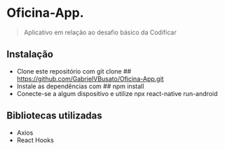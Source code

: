 # Oficina-App.

> Aplicativo em relação ao desafio básico da Codificar

## Instalação

- Clone este repositório com git clone ## https://github.com/GabrielVBusato/Oficina-App.git
- Instale as dependências com ## npm install
- Conecte-se a algum dispositivo e utilize npx react-native run-android

## Bibliotecas utilizadas

- Axios
- React Hooks
